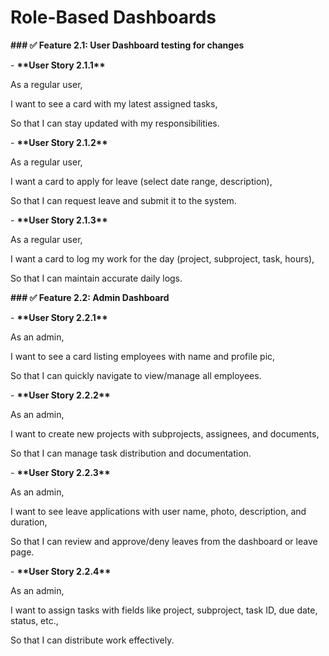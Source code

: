 # Role-Based Dashboards

**\### ✅ Feature 2.1: User Dashboard testing for changes**

\- **\*\*User Story 2.1.1\*\***

As a regular user,

I want to see a card with my latest assigned tasks,

So that I can stay updated with my responsibilities.

\- **\*\*User Story 2.1.2\*\***

As a regular user,

I want a card to apply for leave (select date range, description),

So that I can request leave and submit it to the system.

\- **\*\*User Story 2.1.3\*\***

As a regular user,

I want a card to log my work for the day (project, subproject, task, hours),

So that I can maintain accurate daily logs.

**\### ✅ Feature 2.2: Admin Dashboard**

\- **\*\*User Story 2.2.1\*\***

As an admin,

I want to see a card listing employees with name and profile pic,

So that I can quickly navigate to view/manage all employees.

\- **\*\*User Story 2.2.2\*\***

As an admin,

I want to create new projects with subprojects, assignees, and documents,

So that I can manage task distribution and documentation.

\- **\*\*User Story 2.2.3\*\***

As an admin,

I want to see leave applications with user name, photo, description, and duration,

So that I can review and approve/deny leaves from the dashboard or leave page.

\- **\*\*User Story 2.2.4\*\***

As an admin,

I want to assign tasks with fields like project, subproject, task ID, due date, status, etc.,

So that I can distribute work effectively.